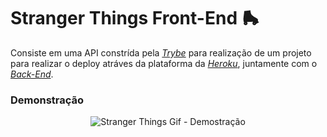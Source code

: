 # Stranger Things Front-End 🛼

Consiste em uma API constrída pela _[Trybe](https://www.betrybe.com)_ para realização de um projeto para realizar o deploy atráves da plataforma da _[Heroku](https://www.heroku.com/)_, juntamente com o _[Back-End](https://github.com/guilherme-ac-fernandes/stranger-things-backend)_. 

### Demonstração

<p align="center">
  <img src="https://github.com/guilherme-ac-fernandes/stranger-things-frontend/blob/main/stranger-things.gif" alt="Stranger Things Gif - Demostração"/>
</p>
